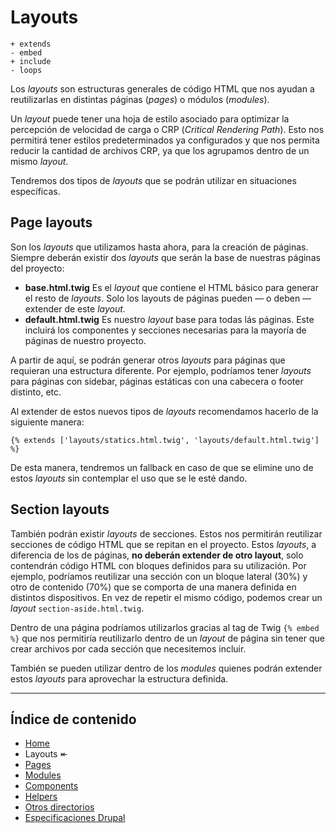 # Layouts

```
+ extends
- embed
+ include
- loops
```

Los _layouts_ son estructuras generales de código HTML que nos ayudan a reutilizarlas en distintas páginas (_pages_) o módulos (_modules_).

Un _layout_ puede tener una hoja de estilo asociado para optimizar la percepción de velocidad de carga o CRP (_Critical Rendering Path_). Esto nos permitirá tener estilos predeterminados ya configurados y que nos permita reducir la cantidad de archivos CRP, ya que los agrupamos dentro de un mismo _layout_.

Tendremos dos tipos de _layouts_ que se podrán utilizar en situaciones específicas.

## Page layouts

Son los _layouts_ que utilizamos hasta ahora, para la creación de páginas. Siempre deberán existir dos _layouts_ que serán la base de nuestras páginas del proyecto:

- **base.html.twig** Es el _layout_ que contiene el HTML básico para generar el resto de _layouts_. Solo los layouts de páginas pueden — o deben — extender de este _layout_.
- **default.html.twig** Es nuestro _layout_ base para todas lás páginas. Este incluirá los componentes y secciones necesarias para la mayoría de páginas de nuestro proyecto.

A partir de aquí, se podrán generar otros _layouts_ para páginas que requieran una estructura diferente. Por ejemplo, podríamos tener _layouts_ para páginas con sidebar, páginas estáticas con una cabecera o footer distinto, etc.

Al extender de estos nuevos tipos de _layouts_ recomendamos hacerlo de la siguiente manera:

```twig
{% extends ['layouts/statics.html.twig', 'layouts/default.html.twig'] %}
```

De esta manera, tendremos un fallback en caso de que se elimine uno de estos _layouts_ sin contemplar el uso que se le esté dando.


## Section layouts

También podrán existir _layouts_ de secciones. Estos nos permitirán reutilizar secciones de código HTML que se repitan en el proyecto. Estos _layouts_, a diferencia de los de páginas, **no deberán extender de otro layout**, solo contendrán código HTML con bloques definidos para su utilización. Por ejemplo, podríamos reutilizar una sección con un bloque lateral (30%) y otro de contenido (70%) que se comporta de una manera definida en distintos dispositivos. En vez de repetir el mismo código, podemos crear un _layout_ `section-aside.html.twig`.

Dentro de una página podríamos utilizarlos gracias al tag de Twig `{% embed %}` que nos permitiría reutilizarlo dentro de un _layout_ de página sin tener que crear archivos por cada sección que necesitemos incluir.

También se pueden utilizar dentro de los _modules_ quienes podrán extender estos _layouts_ para aprovechar la estructura definida.

----

## Índice de contenido

- [Home](./Index.md)
- Layouts ↞
- [Pages](./Pages.md)
- [Modules](./Modules.md)
- [Components](./Components.md)
- [Helpers](./Helpers.md)
- [Otros directorios](./Others.md)
- [Especificaciones Drupal](./Drupal.md)
